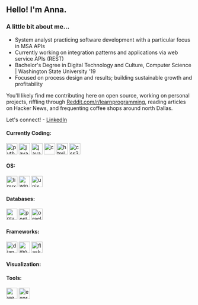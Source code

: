 <h2> Hello! I'm Anna. </h2>
<h3> A little bit about me... </h3>

- System analyst practicing software development with a particular focus in MSA APIs
- Currently working on integration patterns and applications via web service APIs (REST)
- Bachelor's Degree in Digital Technology and Culture, Computer Science | Washington State University '19
- Focused on process design and results; building sustainable growth and profitability

You'll likely find me contributing here on open source, working on personal projects, riffling through [Reddit.com/r/learnprogramming](https://www.reddit.com/r/learnprogramming/), reading articles on Hacker News, and frequenting coffee shops around north Dallas.

Let's connect! - [LinkedIn](https://www.linkedin.com/in/anna-mattingly/)

<h4> Currently Coding: </h4>
<p align="left">
<img src="https://cdn.jsdelivr.net/gh/devicons/devicon/icons/python/python-original.svg" alt="python" width="30" height="30"/>
<img src="https://cdn.jsdelivr.net/gh/devicons/devicon/icons/java/java-original.svg" alt="java" width="30" height="30"/>
<img src="https://cdn.jsdelivr.net/gh/devicons/devicon/icons/javascript/javascript-original.svg" alt="javascript" width="30" height="30"/>
<img src="https://cdn.jsdelivr.net/gh/devicons/devicon/icons/c/c-original.svg" alt="c" width="30" height="30"/>
<img src="https://cdn.jsdelivr.net/gh/devicons/devicon/icons/html5/html5-original.svg" alt="html5" width="30" height="30"/>
<img src="https://cdn.jsdelivr.net/gh/devicons/devicon/icons/css3/css3-original.svg" alt="css3" width="30" height="30"/>
</p>

<h4> OS: </h4>
<p align="left">
<img src="https://cdn.jsdelivr.net/gh/devicons/devicon/icons/linux/linux-original.svg" alt="linux" width="30" height="30"/>
<img src="https://cdn.jsdelivr.net/gh/devicons/devicon/icons/windows8/windows8-original.svg" alt="windows8" width="30" height="30"/>
<img src="https://cdn.jsdelivr.net/gh/devicons/devicon/icons/unix/unix-original.svg" alt="unix" width="30" height="30"/>
</p>

<h4> Databases: </h4>
<p align="left">
<img src="https://cdn.jsdelivr.net/gh/devicons/devicon/icons/mysql/mysql-original.svg" alt="mysql" width="30" height="30"/>
<img src="https://cdn.jsdelivr.net/gh/devicons/devicon/icons/postgresql/postgresql-original.svg" alt="postgresql" width="30" height="30"/>
<img src="https://cdn.jsdelivr.net/gh/devicons/devicon/icons/oracle/oracle-original.svg" alt="oracle" width="30" height="30"/>
</p>

<h4> Frameworks: </h4>
<p align="left">
<img src="https://cdn.jsdelivr.net/gh/devicons/devicon/icons/django/django-plain.svg" alt="django" width="30" height="30"/>
<img src="https://cdn.jsdelivr.net/gh/devicons/devicon/icons/mongodb/mongodb-original.svg" alt="mongodb" width="30" height="30"/>
<img src="https://cdn.jsdelivr.net/gh/devicons/devicon/icons/flask/flask-original.svg" alt="flask" width="30" height="30"/>
</p>

<h4> Visualization: </h4>
<p align="left">
</p>

<h4> Tools: </h4>
<p align="left">
<img src="https://cdn.jsdelivr.net/gh/devicons/devicon/icons/webpack/webpack-original.svg" alt="webpack" width="30" height="30"/>
<img src="https://cdn.jsdelivr.net/gh/devicons/devicon/icons/express/express-original.svg" alt="express" width="30" height="30"/>
</p>
